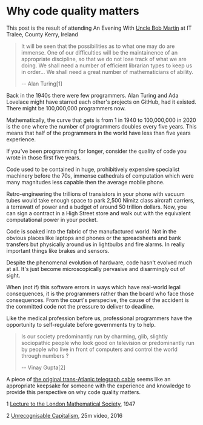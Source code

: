 # Why code quality matters

This post is the result of attending An Evening With [Uncle Bob Martin](https://en.wikipedia.org/wiki/Robert_C._Martin) at IT Tralee, County Kerry, Ireland

> It  will  be  seen  that  the  possibilities  as  to  what  one  may  do  are  immense.  One  of  our  difficulties  will  be  the  maintainence  of  an  appropriate  discipline,  so  that  we  do  not  lose  track  of  what  we  are  doing.  We  shall  need  a  number  of  efficient  librarian types to keep us in order... We  shall need a great number of mathematicians of ability.
> 
> -- Alan Turing[1]

Back in the 1940s there were few programmers. Alan Turing and Ada Lovelace might have starred each other's projects on GitHub, had it existed. There might be 100,000,000 programmers now.

Mathematically, the curve that gets is from 1 in 1940 to 100,000,000 in 2020 is the one where the number of programmers doubles every five years.  This means that half of the programmers in the world have less than five years experience.

If you've been programming for longer, consider the quality of code you wrote in those first five years.

Code used to be contained in huge, prohibitively expensive specialist machinery before the 70s, immense cathedrals of computation which were many magnitudes less capable then the average mobile phone.

Retro-engineering the trillions of transistors in your phone with vacuum tubes would take enough space to park 2,500 Nimitz class aircraft carriers, a terrawatt of power and a budget of around 50 trillion dollars. Now, you can sign a contract in a High Street store and walk out with the equivalent computational power in your pocket.

Code is soaked into the fabric of the manufactured world.  Not in the obvious places like laptops and phones or the spreadsheets and bank transfers but physically around us in lightbulbs and fire alarms.  In really important things like brakes and sensors.

Despite the phenomenal evolution of hardware, code hasn't evolved much at all.  It's just become microscopically pervasive and disarmingly out of sight.

When (not if) this software errors in ways which have real-world legal consequences, it is the programmers rather than the board who face those consequences.  From the court's perspecive, the cause of the accident is the committed code not the pressure to deliver to deadline.

Like the medical profession before us, professional programmers have the opportunity to self-regulate before governments try to help.

> Is our society predominantly run by charming, glib, slightly sociopathic people who look good on television or predominantly run by people who live in front of computers and control the world through numbers ?
> 
> -- Vinay Gupta[2]

A piece of [the original trans-Atlanic telegraph cable](https://twitter.com/unclebobmartin/status/1237837498153226241) seems like an appropriate keepsake for someone with the experience and knowledge to provide this perspective on why code quality matters.

1 [Lecture to the London Mathematical Society](http://www.turingarchive.org/browse.php/B/1), 1947

2 [Unrecognisable Capitalism](https://vimeo.com/161183966), 25m video, 2016

